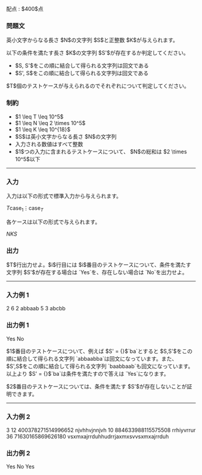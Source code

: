 
<div>

<span>

<span>

<p>
配点 : $400$点
</p>

<div>

<section>

### **問題文**

<p>
英小文字からなる長さ $N$の文字列 $S$と正整数 $K$が与えられます。
</p>

<p>
以下の条件を満たす長さ $K$の文字列 $S'$が存在するか判定してください。
</p>

<ul>

<li>
$S, S'$をこの順に結合して得られる文字列は回文である
</li>

<li>
$S', S$をこの順に結合して得られる文字列は回文である
</li>

</ul>

<p>
$T$個のテストケースが与えられるのでそれぞれについて判定してください。
</p>

</section>

</div>

<div>

<section>

### **制約**

<ul>

<li>
$1 \leq T \leq 10^5$
</li>

<li>
$1 \leq N \leq 2 \times 10^5$
</li>

<li>
$1 \leq K \leq 10^{18}$
</li>

<li>
$S$は英小文字からなる長さ $N$の文字列
</li>

<li>
入力される数値はすべて整数
</li>

<li>
$1$つの入力に含まれるテストケースについて、 $N$の総和は $2 \times 10^5$以下
</li>

</ul>

</section>

</div>

---

<div>

<div>

<section>

### **入力**

<p>
入力は以下の形式で標準入力から与えられます。
</p>

<div>

$T$$\mathrm{case}_1$$\vdots$$\mathrm{case}_T$
</div>

<p>
各ケースは以下の形式で与えられます。
</p>

<div>

$N$$K$$S$
</div>

</section>

</div>

<div>

<section>

### **出力**

<p>
$T$行出力せよ。$i$行目には $i$番目のテストケースについて、条件を満たす文字列 $S'$が存在する場合は `Yes`を、存在しない場合は `No`を出力せよ。
</p>

</section>

</div>

</div>

---

<div>

<section>

### **入力例 1**

<div>

2
6 2
abbaab
5 3
abcbb

</div>

</section>

</div>

<div>

<section>

### **出力例 1**

<div>

Yes
No

</div>

<p>
$1$番目のテストケースについて、例えば $S' = {}$`ba`とすると $S,S'$をこの順に結合して得られる文字列 `abbaabba`は回文になっています。また、 $S',S$をこの順に結合して得られる文字列 `baabbaab`も回文になっています。以上より $S' = {}$`ba`は条件を満たすので答えは `Yes`になります。
</p>

<p>
$2$番目のテストケースについては、条件を満たす $S'$が存在しないことが証明できます。
</p>

</section>

</div>

---

<div>

<section>

### **入力例 2**

<div>

3
12 400378271514996652
njvhhvjnnjvh
10 884633988115575508
rrhiyvrrur
36 71630165869626180
vsxmxajrrduhhudrrjaxmxsvvsxmxajrrduh

</div>

</section>

</div>

<div>

<section>

### **出力例 2**

<div>

Yes
No
Yes

</div>

</section>

</div>

</span>

</span>

</div>
